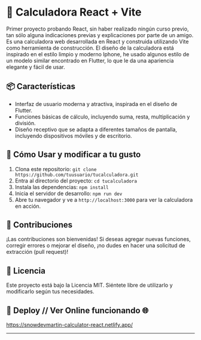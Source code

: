 # 🧮 Calculadora React + Vite

Primer proyecto probando React, sin haber realizado ningún curso previo, tan sólo alguna indicaciones previas y explicaciones por parte de un amigo.
Es una calculadora web desarrollada en React y construida utilizando Vite como herramienta de construcción. 
El diseño de la calculadora está inspirado en el estilo limpio y moderno Iphone, he usado algunos estilo de un modelo similar encontrado en Flutter,
lo que le da una apariencia elegante y fácil de usar.

## 📦 Características

- Interfaz de usuario moderna y atractiva, inspirada en el diseño de Flutter.
- Funciones básicas de cálculo, incluyendo suma, resta, multiplicación y división.
- Diseño receptivo que se adapta a diferentes tamaños de pantalla, incluyendo dispositivos móviles y de escritorio.


## 🔧 Cómo Usar y modificar a tu gusto

1. Clona este repositorio: `git clone https://github.com/tuusuario/tucalculadora.git`
2. Entra al directorio del proyecto: `cd tucalculadora`
3. Instala las dependencias: `npm install`
4. Inicia el servidor de desarrollo: `npm run dev`
5. Abre tu navegador y ve a `http://localhost:3000` para ver la calculadora en acción.

## 🤝 Contribuciones

¡Las contribuciones son bienvenidas! Si deseas agregar nuevas funciones, corregir errores o mejorar el diseño, ¡no dudes en hacer una solicitud de extracción (pull request)!

## 📝 Licencia

Este proyecto está bajo la Licencia MIT. Siéntete libre de utilizarlo y modificarlo según tus necesidades.

## 🚀 Deploy // Ver Online funcionando 🌐

https://snowdevmartin-calculator-react.netlify.app/

---
